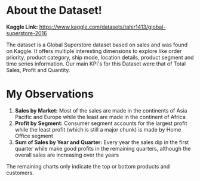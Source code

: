 # About the Dataset!

**Kaggle Link:** https://www.kaggle.com/datasets/tahir1413/global-superstore-2016

The dataset is a Global Superstore dataset based on sales and was found on Kaggle. It offers multiple interesting dimensions to explore like order priority, product category, ship mode, location details, product segment and time series information. Our main KPI's for this Dataset were that of Total Sales, Profit and Quantity.


# My Observations

1. **Sales by Market:** Most of the sales are made in the continents of Asia Pacific and Europe while the least are made in the continent of Africa
2. **Profit by Segment:** Consumer segment accounts for the largest profit while the least profit (which is still a major chunk) is made by Home Office segment
3. **Sum of Sales by Year and Quarter:** Every year the sales dip in the first quarter while make good profits in the remaining quarters, although the overall sales are increasing over the years

The remaining charts only indicate the top or bottom products and customers.
